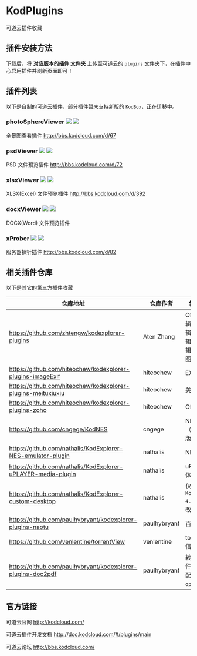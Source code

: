 # KodPlugins

可道云插件收藏

## 插件安装方法

下载后，将 **对应版本的插件 文件夹** 上传至可道云的 `plugins` 文件夹下，在插件中心启用插件并刷新页面即可！



## 插件列表

以下是自制的可道云插件，部分插件暂未支持新版的 `KodBox`，正在迁移中。


### photoSphereViewer ![](https://img.shields.io/badge/KodBox-%E2%88%9A-brightgreen) ![](https://img.shields.io/badge/KodExplorer-%E2%88%9A-brightgreen)

全景图查看插件  http://bbs.kodcloud.com/d/67



### psdViewer ![](https://img.shields.io/badge/KodBox-%E2%88%9A-brightgreen) ![](https://img.shields.io/badge/KodExplorer-%E2%88%9A-brightgreen)

PSD 文件预览插件  http://bbs.kodcloud.com/d/72



### xlsxViewer ![](https://img.shields.io/badge/KodBox-%E2%88%9A-brightgreen) ![](https://img.shields.io/badge/KodExplorer-%E2%88%9A-brightgreen)

XLSX(Excel) 文件预览插件  http://bbs.kodcloud.com/d/392



### docxViewer ![](https://img.shields.io/badge/KodBox-%E2%88%9A-brightgreen) ![](https://img.shields.io/badge/KodExplorer-%E2%88%9A-brightgreen)

DOCX(Word) 文件预览插件



### xProber ![](https://img.shields.io/badge/KodBox-%E2%88%9A-brightgreen) ![](https://img.shields.io/badge/KodExplorer-%E2%88%9A-brightgreen)

服务器探针插件  http://bbs.kodcloud.com/d/82



## 相关插件仓库

以下是其它的第三方插件收藏

| 仓库地址 | 仓库作者 | 包含的插件 |
|--|--|--|
| https://github.com/zhtengw/kodexplorer-plugins | Aten Zhang | Office 编辑、PDF 编辑、流程图编辑、图像编辑、CAD 看图等 |
| https://github.com/hiteochew/kodexplorer-plugins-imageExif | hiteochew | EXIF 查看器 |
| https://github.com/hiteochew/kodexplorer-plugins-meituxiuxiu | hiteochew | 美图秀秀 |
| https://github.com/hiteochew/kodexplorer-plugins-zoho | hiteochew | Office 编辑 |
| https://github.com/cngege/KodNES | cngege | NES 模拟器（KodBox 版） |
| https://github.com/nathalis/KodExplorer-NES-emulator-plugin | nathalis | NES 模拟器 |
| https://github.com/nathalis/KodExplorer-uPLAYER-media-plugin | nathalis | uPLAYER 媒体播放器 |
| https://github.com/nathalis/KodExplorer-custom-desktop | nathalis | 仅支持 `KodExplorer 4.4`! 将桌面修改为自由桌面 |
| https://github.com/paulhybryant/kodexplorer-plugins-naotu | paulhybryant | 百度脑图 |
| https://github.com/venlentine/torrentView | venlentine | torrent 种子信息查看器 |
| https://github.com/paulhybryant/kodexplorer-plugins-doc2pdf | paulhybryant | 转换 doc 文件为 pdf（需配置好`openOffice`） |

## 官方链接

可道云官网  http://kodcloud.com/

可道云插件开发文档  http://doc.kodcloud.com/#/plugins/main

可道云论坛  http://bbs.kodcloud.com/